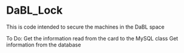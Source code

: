 # DaBL_Lock

This is code intended to secure the machines in the DaBL space

To Do:
  Get the information read from the card to the MySQL class
  Get information from the database
